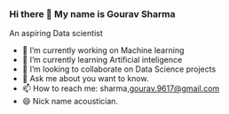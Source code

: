### Hi there 👋 My name is Gourav Sharma
 An aspiring Data scientist


- 🔭 I’m currently working on Machine learning
- 🌱 I’m currently learning Artificial inteligence
- 👯 I’m looking to collaborate on Data Science projects
- 💬 Ask me about you want to know.
- 📫 How to reach me: sharma,gourav.9617@gmail.com
- 😄 Nick name acoustician.
